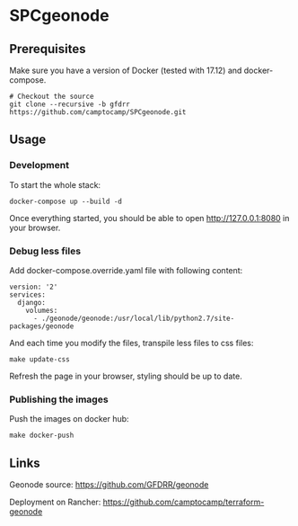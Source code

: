 # SPCgeonode

## Prerequisites

Make sure you have a version of Docker (tested with 17.12) and docker-compose.

```
# Checkout the source
git clone --recursive -b gfdrr https://github.com/camptocamp/SPCgeonode.git
```

## Usage

### Development

To start the whole stack:

```
docker-compose up --build -d
```

Once everything started, you should be able to open http://127.0.0.1:8080 in your browser.

### Debug less files

Add docker-compose.override.yaml file with following content:

```
version: '2'
services:
  django:
    volumes:
      - ./geonode/geonode:/usr/local/lib/python2.7/site-packages/geonode
```

And each time you modify the files, transpile less files to css files:

```
make update-css
```

Refresh the page in your browser, styling should be up to date.

### Publishing the images

Push the images on docker hub:

```
make docker-push
```

## Links

Geonode source: https://github.com/GFDRR/geonode

Deployment on Rancher: https://github.com/camptocamp/terraform-geonode
